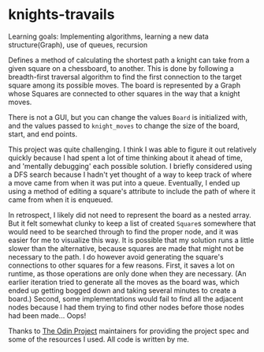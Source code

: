 # knights-travails

Learning goals: Implementing algorithms, learning a new data structure(Graph), use of queues, recursion

Defines a method of calculating the shortest path a knight can take from a given square on a chessboard, to another. This is done by following a breadth-first traversal algorithm to find the first connection to the target square among its possible moves. The board is represented by a Graph whose Squares are connected to other squares in the way that a knight moves.

There is not a GUI, but you can change the values `Board` is initialized with, and the values passed to `knight_moves` to change the size of the board, start, and end points.

This project was quite challenging. I think I was able to figure it out relatively quickly because I had spent a lot of time thinking about it ahead of time, and 'mentally debugging' each possible solution. I briefly considered using a DFS search because I hadn't yet thought of a way to keep track of where a move came from when it was put into a queue. Eventually, I ended up using a method of editing a square's attribute to include the path of where it came from when it is enqueued. 

In retrospect, I likely did not need to represent the board as a nested array. But it felt somewhat clunky to keep a list of created `Square`s somewhere that would need to be searched through to find the proper node, and it was easier for me to visualize this way. It is possible that my solution runs a little slower than the alternative, because squares are made that might not be necessary to the path. I do however avoid generating the square's connections to other squares for a few reasons. First, it saves a lot on runtime, as those operations are only done when they are necessary. (An earlier iteration tried to generate all the moves as the board was, which ended up getting bogged down and taking several minutes to create a board.) Second, some implementations would fail to find all the adjacent nodes because I had them trying to find other nodes before those nodes had been made... Oops!

Thanks to [The Odin Project](https://www.theodinproject.com/home/) maintainers for providing the project spec and some of the resources I used. All code is written by me.
